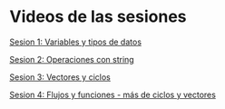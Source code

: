 # Videos de las sesiones

[Sesion 1: Variables y tipos de datos](https://makeitreal.s3.amazonaws.com/videos/88075608644/2023-01-12/QgjXZfT2k.mp4) 

[Sesion 2: Operaciones con string](https://makeitreal.s3.amazonaws.com/videos/88075608644/2023-01-14/FRDxI_fFD.mp4)

[Sesion 3: Vectores y ciclos](https://makeitreal.s3.amazonaws.com/videos/88075608644/2023-01-17/gC1S1CqCH.mp4)

[Sesion 4: Flujos y funciones - más de ciclos y vectores](https://makeitreal.s3.amazonaws.com/videos/88075608644/2023-01-19/b48Q31dvx.mp4)


